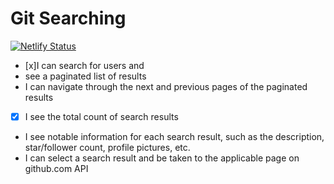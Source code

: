 # Git Searching

[![Netlify Status](https://api.netlify.com/api/v1/badges/7fa21442-8dc8-4805-8d6d-5cd9e9047b76/deploy-status)](https://app.netlify.com/sites/git-searching/deploys)

- [x]I can search for users and 
- see a paginated list of results
- I can navigate through the next and previous pages of the paginated results
- [x] I see the total count of search results
- I see notable information for each search result, such as the description, star/follower count, profile pictures, etc.
- I can select a search result and be taken to the applicable page on github.com API
